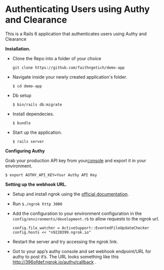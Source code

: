 # Authenticating Users using Authy and Clearance

This is a Rails 6 application that authenticates users using Authy and Clearance

**Installation.**

* Clone the Repo into a folder of your choice

    `git clone https://github.com/faithngetich/demo-app`

* Navigate inside your newly created application's folder.

   `$ cd demo-app`

* Db setup

   `$ bin/rails db:migrate`

* Install dependecies.

   `$ bundle`

* Start up the application.

    `$ rails server`
    
**Configuring Authy**

Grab your production API key from your[console](https://www.twilio.com/console/authy) and export it in your environment.

 `$ export AUTHY_API_KEY=Your Authy API Key`

**Setting up the webhook URL.**

* Setup and install ngrok using the [official documentation](https://dashboard.ngrok.com/get-started).

* Run `$./ngrok http 3000`

* Add the configuration to your environment configuration in the `config/environments/development.rb` to allow requests to the ngrok url.

   `config.file_watcher = ActiveSupport::EventedFileUpdateChecker`
   `config.hosts << "n9220399.ngrok.io"`

* Restart the server and try accessing the ngrok link.

* Got to your app’s authy console and set webhook endpoint/URL for authy to post it’s.
The URL looks something like this http://396ofdef.ngrok.io/authy/callback
.
